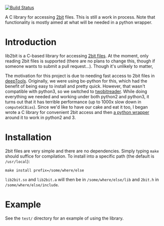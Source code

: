 [![Build Status](https://travis-ci.org/dpryan79/lib2bit.svg?branch=master)](https://travis-ci.org/dpryan79/lib2bit)

A C library for accessing [2bit](https://genome.ucsc.edu/FAQ/FAQformat.html#format7) files. This is still a work in process. Note that functionality is mostly aimed at what will be needed in a python wrapper.

# Introduction

lib2bit is a C-based library for accessing [2bit files](https://genome.ucsc.edu/FAQ/FAQformat.html#format7). At the moment, only reading 2bit files is supported (there are no plans to change this, though if someone wants to submit a pull request...). Though it's unlikely to matter, 

The motivation for this project is due to needing fast access to 2bit files in [deepTools](https://github.com/fidelram/deepTools). Originally, we were using bx-python for this, which had the benefit of being easy to install and pretty quick. However, that wasn't compatible with python3, so we switched to [twobitreader](https://github.com/benjschiller/twobitreader). While doing everything we needed and working under both python2 and python3, it turns out that it has terrible performance (up to 1000x slow down in `computeGCBias`). Since we'd like to have our cake and eat it too, I began wrote a C library for convenient 2bit access and then [a python wrapper](https://github.com/dpryan79/py2bit) around it to work in python2 and 3.

# Installation

2bit files are very simple and there are no dependencies. Simply typing `make` should suffice for compilation. To install into a specific path (the default is `/usr/local`):

    make install prefix=/some/where/else

`lib2bit.so` and `lib2bit.a` will then be in `/some/where/else/lib` and `2bit.h` in `/some/where/else/include`.

# Example

See the `test/` directory for an example of using the library.
